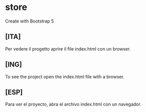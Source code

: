 # store
Create with Bootstrap 5

## [ITA]
Per vedere il progetto aprire il file index.html con un browser.

## [ING]
To see the project open the index.html file with a browser.

## [ESP]
Para ver el proyecto, abra el archivo index.html con un navegador.
